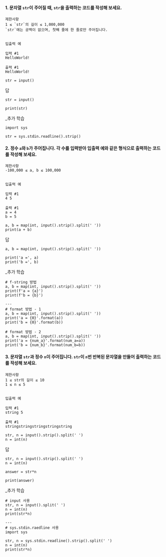#### 1. 문자열 `str`이 주어질 때, `str`을 출력하는 코드를 작성해 보세요.

```
제한사항
1 ≤ `str`의 길이 ≤ 1,000,000
`str`에는 공백이 없으며, 첫째 줄에 한 줄로만 주어집니다.


입출력 예

입력 #1
HelloWorld!

출력 #1
HelloWorld!
```

```
str = input()
```

답
```
str = input()

print(str)
```

_추가 학습
```
import sys

str = sys.stdin.readline().strip()
```

#### 2. 정수 `a`와 `b`가 주어집니다. 각 수를 입력받아 입출력 예와 같은 형식으로 출력하는 코드를 작성해 보세요.

```
제한사항
-100,000 ≤ a, b ≤ 100,000


입출력 예

입력 #1
4 5

출력 #1
a = 4
b = 5
```

```
a, b = map(int, input().strip().split(' '))
print(a + b)
```
답
```
a, b = map(int, input().strip().split(' '))

print('a =', a)
print('b =', b)
```

_추가 학습

```
# f-string 방법
a, b = map(int, input().strip().split(' '))
print(f'a = {a}')
print(f'b = {b}')

---
# format 방법 - 1
a, b = map(int, input().strip().split(' '))
print('a = {0}'.format(a))
print('b = {0}'.format(b))

# format 방법 - 2
a, b = map(int, input().strip().split(' '))
print('a = {num_a}'.format(num_a=a))
print('b = {num_b}'.format(num_b=b))
```
#### 3. 문자열 `str`과 정수 `n`이 주어집니다. `str`이 `n`번 반복된 문자열을 만들어 출력하는 코드를 작성해 보세요.

```
제한사항
1 ≤ str의 길이 ≤ 10
1 ≤ n ≤ 5


입출력 예

입력 #1
string 5

출력 #1
stringstringstringstringstring
```

```
str, n = input().strip().split(' ')
n = int(n)
```

답
```
str, n = input().strip().split(' ')
n = int(n)

answer = str*n

print(answer)
```

_추가 학습
```
# input 사용
str, n = input().split(' ')
n = int(n)
print(str*n)

---
# sys.stdin.raedline 사용
import sys

str, n = sys.stdin.readline().strip().split(' ')
n = int(n)
print(str*n)
```
